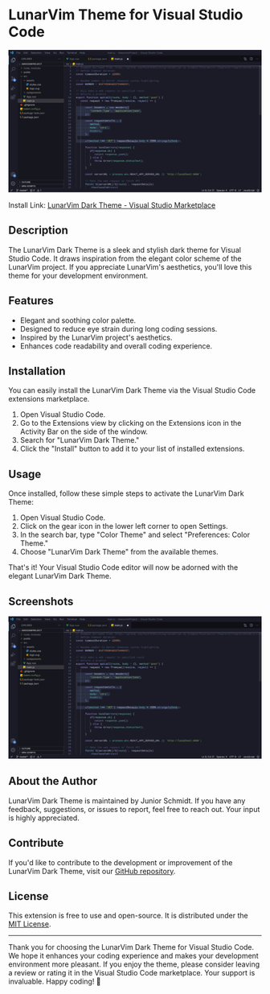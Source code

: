 # LunarVim Theme for Visual Studio Code

![LunarVim Dark Theme - JavaScript](assets/demo.jpeg)


Install Link: [LunarVim Dark Theme - Visual Studio Marketplace](https://marketplace.visualstudio.com/items?itemName=JuniorSchmidt.lunar-vscode-theme)

## Description

The LunarVim Dark Theme is a sleek and stylish dark theme for Visual Studio Code. It draws inspiration from the elegant color scheme of the LunarVim project. If you appreciate LunarVim's aesthetics, you'll love this theme for your development environment.

## Features

- Elegant and soothing color palette.
- Designed to reduce eye strain during long coding sessions.
- Inspired by the LunarVim project's aesthetics.
- Enhances code readability and overall coding experience.

## Installation

You can easily install the LunarVim Dark Theme via the Visual Studio Code extensions marketplace.

1. Open Visual Studio Code.
2. Go to the Extensions view by clicking on the Extensions icon in the Activity Bar on the side of the window.
3. Search for "LunarVim Dark Theme."
4. Click the "Install" button to add it to your list of installed extensions.

## Usage

Once installed, follow these simple steps to activate the LunarVim Dark Theme:

1. Open Visual Studio Code.
2. Click on the gear icon in the lower left corner to open Settings.
3. In the search bar, type "Color Theme" and select "Preferences: Color Theme."
4. Choose "LunarVim Dark Theme" from the available themes.

That's it! Your Visual Studio Code editor will now be adorned with the elegant LunarVim Dark Theme.

## Screenshots

![LunarVim Dark Theme - JavaScript](assets/demo.jpeg)

## About the Author

LunarVim Dark Theme is maintained by Junior Schmidt. If you have any feedback, suggestions, or issues to report, feel free to reach out. Your input is highly appreciated.

## Contribute

If you'd like to contribute to the development or improvement of the LunarVim Dark Theme, visit our [GitHub repository](https://github.com/JrSchmidtt/lunar-vscode-theme).

## License

This extension is free to use and open-source. It is distributed under the [MIT License](LICENSE.md).

---

Thank you for choosing the LunarVim Dark Theme for Visual Studio Code. We hope it enhances your coding experience and makes your development environment more pleasant. If you enjoy the theme, please consider leaving a review or rating it in the Visual Studio Code marketplace. Your support is invaluable. Happy coding! 🚀
